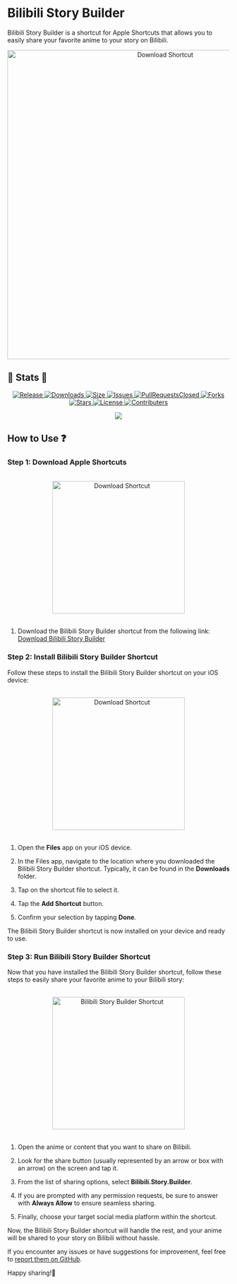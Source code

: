 # Bilibili Story Builder

Bilibili Story Builder is a shortcut for Apple Shortcuts that allows you to easily share your favorite anime to your story on Bilibili.
<div align="center">
  <img src="https://github.com/kang49/bilibili-story-sharing/assets/81503963/24652417-4352-4dd6-9281-284f3d87ad3c" width="700px" alt="Download Shortcut">
</div>

## 🌟 Stats 🌟

<p align="center">
  <a href="https://github.com/kang49/bilibili-story-sharing/releases">
    <img src="https://img.shields.io/github/release/kang49/bilibili-story-sharing.svg?style=for-the-badge&logo=appveyor" alt="Release">
  </a>
  <a href="https://github.com/kang49/bilibili-story-sharing/releases">
    <img src="https://img.shields.io/github/downloads/kang49/bilibili-story-sharing/total.svg?style=for-the-badge&logo=appveyor" alt="Downloads">
  </a>
  <a href="https://github.com/kang49/bilibili-story-sharing">
    <img src="https://img.shields.io/github/repo-size/kang49/bilibili-story-sharing.svg?style=for-the-badge&logo=appveyor" alt="Size">
  </a>
  <a href="https://github.com/kang49/bilibili-story-sharing/issues">
    <img src="https://img.shields.io/github/issues/kang49/bilibili-story-sharing.svg?color=orange&style=for-the-badge&logo=appveyor" alt="Issues">
  </a>
  <a href="https://github.com/kang49/bilibili-story-sharing/pulls">
    <img src="https://img.shields.io/github/issues-pr-closed/kang49/bilibili-story-sharing.svg?style=for-the-badge&logo=appveyor" alt="PullRequestsClosed">
  <a href="https://github.com/kang49/bilibili-story-sharing/forks">
    <img src="https://img.shields.io/github/forks/kang49/bilibili-story-sharing?style=for-the-badge" alt="Forks">
  </a>
  <a href="https://github.com/kang49/bilibili-story-sharing/stargazers">
    <img src="https://img.shields.io/github/stars/kang49/bilibili-story-sharing?color=gold&style=for-the-badge" alt="Stars">
  </a>
  <a href="https://github.com/kang49/bilibili-story-sharing/blob/main/LICENSE">
    <img src="https://img.shields.io/github/license/kang49/bilibili-story-sharing?style=for-the-badge" alt="License">
  </a>
   <a href="https://github.com/kang49/bilibili-story-sharing/graphs/contributors">
    <img src="https://img.shields.io/github/contributors/kang49/bilibili-story-sharing?color=black&style=for-the-badge" alt="Contributers">
  </a>
</p>
<p align="center">
    <img src="https://komarev.com/ghpvc/?username=kang49-bilibili-story-sharing&label=Views&color=green&style=for-the-badge">
  </a>
</p>

## How to Use ❓

### Step 1: Download Apple Shortcuts
<br>
<div align="center">
  <img src="https://github.com/kang49/bilibili-story-sharing/assets/81503963/ddabd84d-41e3-4a96-b828-28bd044bdbb5" width="300px" alt="Download Shortcut">
</div>
<br>

1. Download the Bilibili Story Builder shortcut from the following link:
   [Download Bilibili Story Builder](https://github.com/kang49/bilibili-story-sharing/releases/download/1.0.0/Bilibili.Story.Builder.shortcut)

### Step 2: Install Bilibili Story Builder Shortcut

Follow these steps to install the Bilibili Story Builder shortcut on your iOS device:

<br>
<div align="center">
  <img src="https://github.com/kang49/bilibili-story-sharing/assets/81503963/634916d5-e33c-403a-acdb-1eebfbc3d53d" width="300px" alt="Download Shortcut">
</div>
<br>

1. Open the **Files** app on your iOS device.

2. In the Files app, navigate to the location where you downloaded the Bilibili Story Builder shortcut. Typically, it can be found in the **Downloads** folder.

3. Tap on the shortcut file to select it.

4. Tap the **Add Shortcut** button.

5. Confirm your selection by tapping **Done**.

The Bilibili Story Builder shortcut is now installed on your device and ready to use.


### Step 3: Run Bilibili Story Builder Shortcut

Now that you have installed the Bilibili Story Builder shortcut, follow these steps to easily share your favorite anime to your Bilibili story:

<br>
<div align="center">
  <img src="https://github.com/kang49/bilibili-story-sharing/assets/81503963/2106e42c-718d-4d16-acfb-e8fef72bfbbc" width="300px" alt="Bilibili Story Builder Shortcut">
</div>
<br>

1. Open the anime or content that you want to share on Bilibili.

2. Look for the share button (usually represented by an arrow or box with an arrow) on the screen and tap it.

3. From the list of sharing options, select **Bilibili.Story.Builder**. 

4. If you are prompted with any permission requests, be sure to answer with **Always Allow** to ensure seamless sharing.

5. Finally, choose your target social media platform within the shortcut.

Now, the Bilibili Story Builder shortcut will handle the rest, and your anime will be shared to your story on Bilibili without hassle.


If you encounter any issues or have suggestions for improvement, feel free to [report them on GitHub](https://github.com/kang49/bilibili-story-sharing/issues).

Happy sharing!🤍
